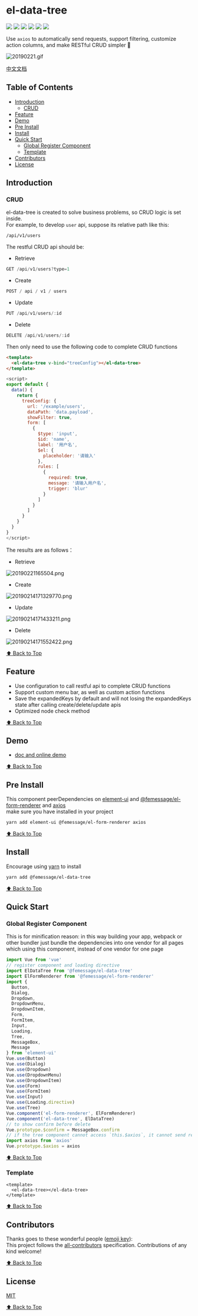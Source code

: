 # el-data-tree

![](https://cdn.nlark.com/yuque/0/2019/svg/224563/1561713517736-62f339ed-0fba-4d0a-91bb-2cadd901b94e.svg#align=left&display=inline&height=20&originHeight=20&originWidth=90&size=0&status=done&width=90) [![](https://img.shields.io/npm/dm/@femessage/el-data-tree.svg#align=left&display=inline&height=20&originHeight=20&originWidth=140&status=done&width=140)](https://www.npmjs.com/package/@femessage/el-data-tree) ![](https://img.shields.io/npm/v/@femessage/el-data-tree.svg#align=left&display=inline&height=20&originHeight=20&originWidth=80&status=done&width=80) [![](https://img.shields.io/npm/l/@femessage/el-data-tree.svg#align=left&display=inline&height=20&originHeight=20&originWidth=78&status=done&width=78)](https://github.com/FEMessage/el-data-tree/blob/master/LICENSE) ![](https://img.shields.io/badge/PRs-welcome-brightgreen.svg#align=left&display=inline&height=20&originHeight=20&originWidth=90&status=done&width=90) [![](https://img.shields.io/badge/%F0%9F%A4%96-release%20notes-00B2EE.svg#align=left&display=inline&height=20&originHeight=20&originWidth=104&status=done&width=104)](https://github-tools.github.io/github-release-notes/)

Use `axios` to automatically send requests, support filtering, customize action columns, and make RESTful CRUD simpler 👏

![20190221.gif](https://cdn.nlark.com/yuque/0/2019/gif/224563/1561713421335-6cc64e4c-4533-4236-b452-c007bcbff97a.gif#align=left&display=inline&height=533&name=20190221.gif&originHeight=533&originWidth=640&size=3402604&status=done&width=640)

[中文文档](./README-zh.md)

## Table of Contents

- [Introduction](#introduction)
  - [CRUD](#crud)
- [Feature](#feature)
- [Demo](#demo)
- [Pre Install](#pre-install)
- [Install](#install)
- [Quick Start](#quick-start)
  - [Global Register Component](#global-register-component)
  - [Template](#template)
- [Contributors](#contributors)
- [License](#license)

## Introduction

### CRUD

el-data-tree is created to solve business problems, so CRUD logic is set inside.<br /> For example, to develop `user` api, suppose its relative path like this:

```sh
/api/v1/users
```

The restful CRUD api should be:

- Retrieve

```javascript
GET /api/v1/users?type=1
```

- Create

```javascript
POST / api / v1 / users
```

- Update

```javascript
PUT /api/v1/users/:id
```

- Delete

```javascript
DELETE /api/v1/users/:id
```

Then only need to use the following code to complete CRUD functions

```html
<template>
  <el-data-tree v-bind="treeConfig"></el-data-tree>
</template>
```

```javascript
<script>
export default {
  data() {
    return {
      treeConfig: {
        url: '/example/users',
        dataPath: 'data.payload',
        showFilter: true,
        form: [
          {
            $type: 'input',
            $id: 'name',
            label: '用户名',
            $el: {
              placeholder: '请输入'
            },
            rules: [
              {
                required: true,
                message: '请输入用户名',
                trigger: 'blur'
              }
            ]
          }
        ]
      }
    }
  }
}
</script>
```

The results are as follows：

- Retrieve

![20190221165504.png](https://cdn.nlark.com/yuque/0/2019/png/224563/1561713729737-7bd1ab69-b726-451c-84c5-efcb8ccf641b.png#align=left&display=inline&height=492&name=20190221165504.png&originHeight=492&originWidth=501&size=47269&status=done&width=501)<br />

- Create

![20190214171329770.png](https://cdn.nlark.com/yuque/0/2019/png/224563/1561713670642-7595b615-90df-462d-9ec7-feefd5fe47d1.png#align=left&display=inline&height=694&name=20190214171329770.png&originHeight=694&originWidth=1588&size=110401&status=done&width=1588)

- Update

![20190214171433211.png](https://cdn.nlark.com/yuque/0/2019/png/224563/1561713696957-20993733-ab50-490f-af7e-8800c196e404.png#align=left&display=inline&height=691&name=20190214171433211.png&originHeight=691&originWidth=1502&size=110867&status=done&width=1502)

- Delete

![20190214171552422.png](https://cdn.nlark.com/yuque/0/2019/png/224563/1561713749814-69f454fd-9411-49e7-a128-06dfde7d8e2b.png#align=left&display=inline&height=687&name=20190214171552422.png&originHeight=687&originWidth=1794&size=116237&status=done&width=1794)

[⬆ Back to Top](#table-of-contents)

## Feature

- Use configuration to call restful api to complete CRUD functions
- Support custom menu bar, as well as custom action functions
- Save the expandedKeys by default and will not losing the expandedKeys state after calling create/delete/update apis
- Optimized node check method

[⬆ Back to Top](#table-of-contents)

## Demo

- [doc and online demo](https://femessage.github.io/el-data-tree/)

[⬆ Back to Top](#table-of-contents)

## Pre Install

This component peerDependencies on [element-ui](http://element.eleme.io/#/zh-CN/component/tree) and [@femessage/el-form-renderer](https://github.com/FEMessage/el-form-renderer) and [axios](https://github.com/axios/axios)<br />make sure you have installed in your project

```sh
yarn add element-ui @femessage/el-form-renderer axios
```

[⬆ Back to Top](#table-of-contents)

## Install

Encourage using [yarn](https://yarnpkg.com/en/docs/install#mac-stable) to install

```sh
yarn add @femessage/el-data-tree
```

[⬆ Back to Top](#table-of-contents)

## Quick Start

### Global Register Component

This is for minification reason: in this way building your app, webpack or other bundler just bundle the dependencies into one vendor for all pages which using this component, instead of one vendor for one page

```javascript
import Vue from 'vue'
// register component and loading directive
import ElDataTree from '@femessage/el-data-tree'
import ElFormRenderer from '@femessage/el-form-renderer'
import {
  Button,
  Dialog,
  Dropdown,
  DropdownMenu,
  DropdownItem,
  Form,
  FormItem,
  Input,
  Loading,
  Tree,
  MessageBox,
  Message
} from 'element-ui'
Vue.use(Button)
Vue.use(Dialog)
Vue.use(Dropdown)
Vue.use(DropdownMenu)
Vue.use(DropdownItem)
Vue.use(Form)
Vue.use(FormItem)
Vue.use(Input)
Vue.use(Loading.directive)
Vue.use(Tree)
Vue.component('el-form-renderer', ElFormRenderer)
Vue.component('el-data-tree', ElDataTree)
// to show confirm before delete
Vue.prototype.$confirm = MessageBox.confirm
// if the tree component cannot access `this.$axios`, it cannot send request
import axios from 'axios'
Vue.prototype.$axios = axios
```

[⬆ Back to Top](#table-of-contents)

### Template

```vue
<template>
  <el-data-tree></el-data-tree>
</template>
```

[⬆ Back to Top](#table-of-contents)

## Contributors

Thanks goes to these wonderful people ([emoji key](https://allcontributors.org/docs/en/emoji-key)):<br />This project follows the [all-contributors](https://github.com/all-contributors/all-contributors) specification. Contributions of any kind welcome!

[⬆ Back to Top](#table-of-contents)

## License

[MIT](./LICENSE)

[⬆ Back to Top](#table-of-contents)
